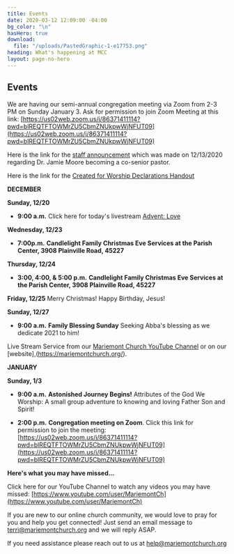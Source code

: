 ```yaml
---
title: Events
date: 2020-03-12 12:09:00 -04:00
bg_color: "\n"
hasHero: true
download:
  file: "/uploads/PastedGraphic-1-e17753.png"
heading: What's happening at MCC
layout: page-no-hero
---
```


## Events

We are having our semi-annual congregation meeting via Zoom from 2-3 PM on Sunday January 3. Ask for permission to join Zoom Meeting at this link:
[https://us02web.zoom.us/j/86371411114?pwd=blREQTFTOWMrZU5CbmZNUkpwWjNFUT09](https://us02web.zoom.us/j/86371411114?pwd=blREQTFTOWMrZU5CbmZNUkpwWjNFUT09)

Here is the link for the [staff announcement](https://drive.google.com/file/d/1fimihQTCfrLdNmrFnf8OVGG2fBwtAJv7/view?usp=sharing)  which was made on 12/13/2020 regarding Dr. Jamie Moore becoming a co-senior pastor.

Here is the link for the [Created for Worship Declarations Handout](https://drive.google.com/file/d/1bCTQeDUK1bBI30rwqdyiVlecur89yNSl/view?usp=sharing)

**DECEMBER**

**Sunday, 12/20**

* **9:00 a.m.** Click here for today's livestream [Advent: Love](http://https://youtu.be/4m3I4tLc-LE)

**Wednesday, 12/23**

* **7:00p.m.** **Candlelight Family Christmas Eve Services at the Parish Center, 3908 Plainville Road, 45227**

**Thursday, 12/24**

* **3:00, 4:00, & 5:00 p.m.** **Candlelight Family Christmas Eve Services at the Parish Center, 3908 Plainville Road, 45227**

**Friday, 12/25** Merry Christmas! Happy Birthday, Jesus!

**Sunday, 12/27**

* **9:00 a.m.** **Family Blessing Sunday**
Seeking Abba's blessing as we dedicate 2021 to him!

Live Stream Service from our [Mariemont Church YouTube Channel](https://www.youtube.com/c/MariemontChurch/videos) or on our [website],(https://mariemontchurch.org/).


**JANUARY**

**Sunday, 1/3**

* **9:00 a.m.** **Astonished Journey Begins!**
Attributes of the God We Worship: A small group adventure to knowing and loving Father Son and Spirit!

* **2:00 p.m.** **Congregation meeting on Zoom**. Click this link for permission to join the meeting: [https://us02web.zoom.us/j/86371411114?pwd=blREQTFTOWMrZU5CbmZNUkpwWjNFUT09](https://us02web.zoom.us/j/86371411114?pwd=blREQTFTOWMrZU5CbmZNUkpwWjNFUT09)

**Here's what you may have missed...**

Click here for our YouTube Channel to watch any videos you may have missed:
[https://www.youtube.com/user/MariemontCh](https://www.youtube.com/user/MariemontCh)

If you are new to our online church community, we would love to pray for you and help you get connected! Just send an email message to [terri@mariemontchurch.org](http://terri@mariemontchurch.org) and we will reply ASAP.

If you need assistance please reach out to us at [help@mariemontchurch.org](http://help@mariemontchurch.org)

